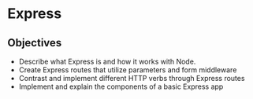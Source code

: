 # Express

## Objectives

* Describe what Express is and how it works with Node.
* Create Express routes that utilize parameters and form middleware
* Contrast and implement different HTTP verbs through Express routes
* Implement and explain the components of a basic Express app


